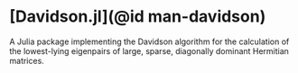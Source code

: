 # [Davidson.jl](@id man-davidson)
A Julia package implementing the Davidson algorithm for the
calculation of the lowest-lying eigenpairs of large, sparse,
diagonally dominant Hermitian matrices.

